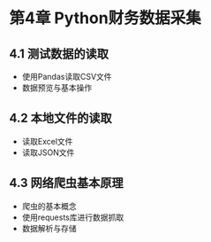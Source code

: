 # 第4章 Python财务数据采集

## 4.1 测试数据的读取
- 使用Pandas读取CSV文件
- 数据预览与基本操作

## 4.2 本地文件的读取
- 读取Excel文件
- 读取JSON文件

## 4.3 网络爬虫基本原理
- 爬虫的基本概念
- 使用requests库进行数据抓取
- 数据解析与存储 